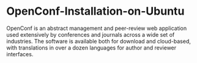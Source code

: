 # OpenConf-Installation-on-Ubuntu
OpenConf is an abstract management and peer-review web application used extensively by conferences and journals across a wide set of industries. 
The software is available both for download and cloud-based, with translations in over a dozen languages for author and reviewer interfaces.
